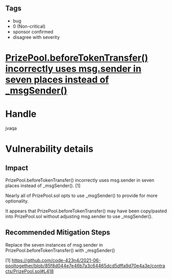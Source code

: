## Tags

- bug
- 0 (Non-critical)
- sponsor confirmed
- disagree with severity

# [PrizePool.beforeTokenTransfer() incorrectly uses msg.sender in seven places instead of _msgSender()](https://github.com/code-423n4/2021-06-pooltogether-findings/issues/23) 

# Handle

jvaqa


# Vulnerability details

## Impact
PrizePool.beforeTokenTransfer() incorrectly uses msg.sender in seven places instead of _msgSender(). [1]

Nearly all of PrizePool.sol opts to use _msgSender() to provide for more optionality. 

It appears that PrizePool.beforeTokenTransfer() may have been copy/pasted into PrizePool.sol without adjusting msg.sender to use _msgSender().

## Recommended Mitigation Steps

Replace the seven instances of msg.sender in PrizePool.beforeTokenTransfer() with _msgSender()

[1] https://github.com/code-423n4/2021-06-pooltogether/blob/85f8d044e7e46b7a3c64465dcd5dffa9d70e4a3e/contracts/PrizePool.sol#L418

